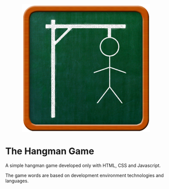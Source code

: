 <div align="center"><a href="#" target="_blank"><img src="./images/hangman-6-errors.png" height="400" alt="Gitflix logo"/></a></div>

# The Hangman Game

A simple hangman game developed only with HTML, CSS and Javascript.

The game words are based on development environment technologies and languages.